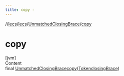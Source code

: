 ```yaml
---
title: copy -
---
```

//[lecs](../../index.md)/[lecs](../index.md)/[UnmatchedClosingBrace](index.md)/[copy](copy.md)



# copy  
[jvm]  
Content  
final [UnmatchedClosingBrace](index.md)[copy](copy.md)([Token](../-token/index.md)[closingBrace](copy.md))  
  



